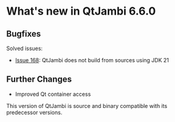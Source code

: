 # What's new in QtJambi 6.6.0

## Bugfixes

Solved issues:
* [Issue 168](../../../issues/168): QtJambi does not build from sources using JDK 21

## Further Changes

* Improved Qt container access

This version of QtJambi is source and binary compatible with its predecessor versions.
